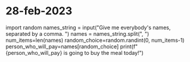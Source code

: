 # 28-feb-2023
import random
names_string = input("Give me everybody's names, separated by a comma. ")
names = names_string.split(", ")
num_items=len(names)
random_choice=random.randint(0, num_items-1)
person_who_will_pay=names[random_choice]
print(f"{person_who_will_pay} is going to buy the meal today!")
